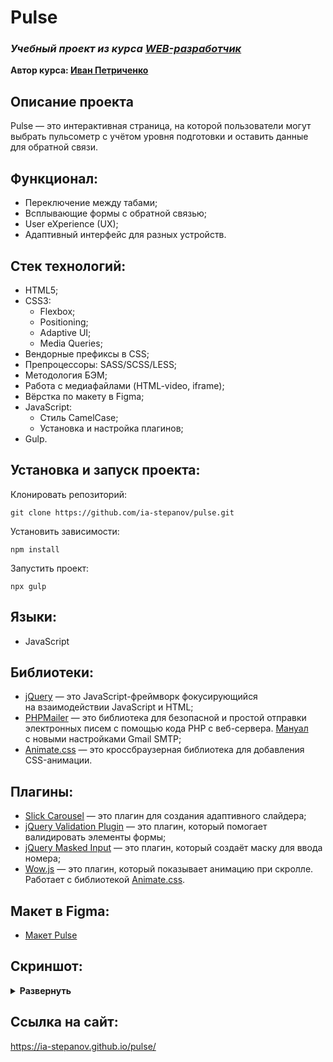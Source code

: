 # Pulse
### ***Учебный проект из курса [WEB-разработчик](https://www.udemy.com/course/webdeveloper/)***  
**Автор курса: [Иван Петриченко](https://www.udemy.com/user/yan-kovalenko-2/)**

## Описание проекта
Pulse — это интерактивная страница, на которой пользователи могут выбрать пульсометр с учётом уровня подготовки и оставить данные для обратной связи.

## Функционал:
- Переключение между табами;
- Всплывающие формы с обратной связью;
- User eXperience (UX);
- Адаптивный интерфейс для разных устройств.

## Стек технологий:
- HTML5;
- CSS3:
  - Flexbox;
  - Positioning;
  - Adaptive UI;
  - Media Queries;
- Вендорные префиксы в CSS;
- Препроцессоры: SASS/SCSS/LESS;
- Методология БЭМ;
- Работа с медиафайлами (HTML-video, iframe);
- Вёрстка по макету в Figma;
- JavaScript:
  - Стиль CamelCase;
  - Установка и настройка плагинов;
- Gulp.

## Установка и запуск проекта:
Клонировать репозиторий:

    git clone https://github.com/ia-stepanov/pulse.git

Установить зависимости:

    npm install

Запустить проект:

    npx gulp

## Языки:
- JavaScript

## Библиотеки:
- [jQuery](https://jquery.com/) — это JavaScript-фреймворк фокусирующийся на взаимодействии JavaScript и HTML;
- [PHPMailer](https://github.com/PHPMailer/PHPMailer) — это библиотека для безопасной и простой отправки электронных писем с помощью кода PHP с веб-сервера. [Мануал](https://youtu.be/mte7LroYd74) с новыми настройками Gmail SMTP;
- [Animate.css](https://animate.style/) — это кроссбраузерная библиотека для добавления CSS-анимации.

## Плагины:
- [Slick Carousel](http://kenwheeler.github.io/slick/) — это плагин для создания адаптивного слайдера;
- [jQuery Validation Plugin](https://jqueryvalidation.org/) — это плагин, который помогает валидировать элементы формы;
- [jQuery Masked Input](https://plugins.jquery.com/maskedinput/) — это плагин, который создаёт маску для ввода номера;
- [Wow.js](https://wowjs.uk/) — это плагин, который показывает анимацию при скролле. Работает с библиотекой [Animate.css](https://animate.style/).




## Макет в Figma:
- [Макет Pulse](https://www.figma.com/file/zWtpNVgBT91sEg2li9JKBd/Pulse)

## Скриншот:
<details><summary><b>Развернуть</b></summary>

[![pulse](https://user-images.githubusercontent.com/86494748/190625772-8cb5d9e9-467c-4294-92e3-cc50f4ce1775.jpg)](https://ia-stepanov.github.io/pulse/)

</details>

## Ссылка на сайт:
https://ia-stepanov.github.io/pulse/